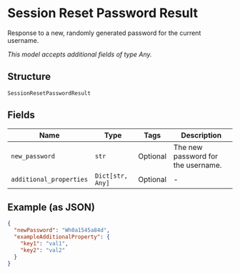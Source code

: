 
# Session Reset Password Result

Response to a new, randomly generated password for the current username.

*This model accepts additional fields of type Any.*

## Structure

`SessionResetPasswordResult`

## Fields

| Name | Type | Tags | Description |
|  --- | --- | --- | --- |
| `new_password` | `str` | Optional | The new password for the username. |
| `additional_properties` | `Dict[str, Any]` | Optional | - |

## Example (as JSON)

```json
{
  "newPassword": "Wh0a1545a84d",
  "exampleAdditionalProperty": {
    "key1": "val1",
    "key2": "val2"
  }
}
```

